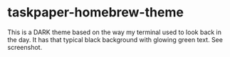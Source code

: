 # taskpaper-homebrew-theme
This is a DARK theme based on the way my terminal used to look back in the day. 
It has that typical black background with glowing green text.
See screenshot. 
